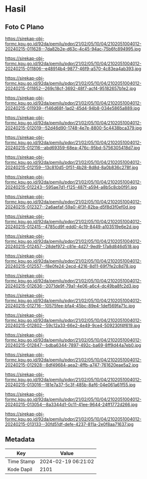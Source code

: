 # Hasil

## Foto C Plano

https://sirekap-obj-formc.kpu.go.id/92da/pemilu/pdpr/21/02/05/10/04/2102051004012-20240215-011628--7da82b2e-d63c-4c45-94ac-75b6fc894995.jpg

https://sirekap-obj-formc.kpu.go.id/92da/pemilu/pdpr/21/02/05/10/04/2102051004012-20240215-011806--e48914b4-9877-46f9-a570-4c83ea4ab393.jpg

https://sirekap-obj-formc.kpu.go.id/92da/pemilu/pdpr/21/02/05/10/04/2102051004012-20240215-011852--269c18cf-3692-48f7-acf4-95182657b1e2.jpg

https://sirekap-obj-formc.kpu.go.id/92da/pemilu/pdpr/21/02/05/10/04/2102051004012-20240215-011939--f146d68f-1ad2-45d4-94b8-034e5865a889.jpg

https://sirekap-obj-formc.kpu.go.id/92da/pemilu/pdpr/21/02/05/10/04/2102051004012-20240215-012019--52d46d90-1748-4e7e-8800-5c4438bca379.jpg

https://sirekap-obj-formc.kpu.go.id/92da/pemilu/pdpr/21/02/05/10/04/2102051004012-20240215-012116--abd69359-68ea-476c-95bd-5756305418d7.jpg

https://sirekap-obj-formc.kpu.go.id/92da/pemilu/pdpr/21/02/05/10/04/2102051004012-20240215-012159--13c810d5-0f51-4b28-8d8d-8a0b836c278f.jpg

https://sirekap-obj-formc.kpu.go.id/92da/pemilu/pdpr/21/02/05/10/04/2102051004012-20240215-012243--595ae7d1-f125-487f-a594-a8b5c8cb0f91.jpg

https://sirekap-obj-formc.kpu.go.id/92da/pemilu/pdpr/21/02/05/10/04/2102051004012-20240215-012327--2a6aefaf-59a0-4f3f-82ba-d5f8d3f0ef0d.jpg

https://sirekap-obj-formc.kpu.go.id/92da/pemilu/pdpr/21/02/05/10/04/2102051004012-20240215-012415--4785cd9f-edd0-4c19-8449-a103519e6e2d.jpg

https://sirekap-obj-formc.kpu.go.id/92da/pemilu/pdpr/21/02/05/10/04/2102051004012-20240215-012457--28def972-c81e-4d27-9ed9-17a8d846d518.jpg

https://sirekap-obj-formc.kpu.go.id/92da/pemilu/pdpr/21/02/05/10/04/2102051004012-20240215-012557--f8e0fe24-2ecd-4216-8d11-69f7fe2c8d78.jpg

https://sirekap-obj-formc.kpu.go.id/92da/pemilu/pdpr/21/02/05/10/04/2102051004012-20240215-012636--2071de9f-79a1-4e06-a6c4-dc49ba8fc2d3.jpg

https://sirekap-obj-formc.kpu.go.id/92da/pemilu/pdpr/21/02/05/10/04/2102051004012-20240215-012716--10575fee-bfa4-45bc-89e4-1def569fa71c.jpg

https://sirekap-obj-formc.kpu.go.id/92da/pemilu/pdpr/21/02/05/10/04/2102051004012-20240215-012802--59c12a33-66e2-4e49-9ce4-509230f4f619.jpg

https://sirekap-obj-formc.kpu.go.id/92da/pemilu/pdpr/21/02/05/10/04/2102051004012-20240215-012847--bdba6344-7897-492c-ba69-8ff9d44a7eb0.jpg

https://sirekap-obj-formc.kpu.go.id/92da/pemilu/pdpr/21/02/05/10/04/2102051004012-20240215-012928--8df49684-aea2-4ffb-a747-761620eae5a2.jpg

https://sirekap-obj-formc.kpu.go.id/92da/pemilu/pdpr/21/02/05/10/04/2102051004012-20240215-013016--181e7a37-5c3f-485b-8af6-04e061a61f55.jpg

https://sirekap-obj-formc.kpu.go.id/92da/pemilu/pdpr/21/02/05/10/04/2102051004012-20240215-013054--8a3344d1-0c11-41ee-9644-24ff1772d266.jpg

https://sirekap-obj-formc.kpu.go.id/92da/pemilu/pdpr/21/02/05/10/04/2102051004012-20240215-013133--30fd51df-defe-4237-811a-2e0f8aa71637.jpg


## Metadata

| Key        | Value               |
| ---------- | ------------------- |
| Time Stamp | 2024-02-19 06:21:02 |
| Kode Dapil | 2101                |



